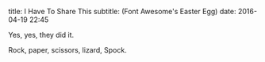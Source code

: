 title: I Have To Share This
subtitle: (Font Awesome's Easter Egg)
date: 2016-04-19 22:45

<span class="fa fa-hand-rock-o" aria-hidden="true"></span>

<span class="fa fa-hand-paper-o" aria-hidden="true"></span>

<span class="fa fa-hand-scissors-o" aria-hidden="true"></span>

<span class="fa fa-hand-lizard-o" aria-hidden="true"></span>

<span class="fa fa-hand-spock-o" aria-hidden="true"></span>

Yes, yes, they did it.

Rock, paper, scissors, lizard, Spock.
